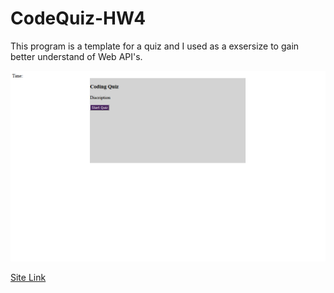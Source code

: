 # CodeQuiz-HW4

This program is a template for a quiz and I used as a exsersize to gain better understand of Web API's. 

![Screenshot](assets/images/screenshot.PNG)

[Site Link](https://lroww.github.io/CodeQuiz-HW4/)
